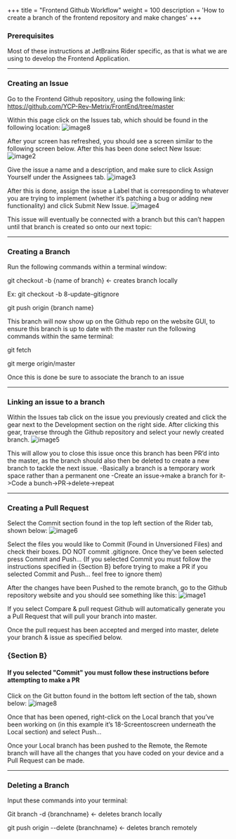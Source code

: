 +++
title = "Frontend Github Workflow"
weight = 100
description = 'How to create a branch of the frontend repository and make changes'
+++

### Prerequisites
Most of these instructions at JetBrains Rider specific, as that is what we are using to develop the Frontend Application.

---
### Creating an Issue
Go to the Frontend Github repository, using the following link: https://github.com/YCP-Rev-Metrix/FrontEnd/tree/master

Within this page click on the Issues tab, which should be found in the following location:
![image8](https://github.com/YCP-Rev-Metrix/Wiki/assets/98890475/bd1298f7-43fb-4e86-88fb-742914410626)


After your screen has refreshed, you should see a screen similar to the following screen below. After this has been done select New Issue:
![image2](https://github.com/YCP-Rev-Metrix/Wiki/assets/98890475/07347520-4d8b-4b86-8dd3-d88e3510d412)

Give the issue a name and a description, and make sure to click Assign Yourself under the Assignees tab. 
![image3](https://github.com/YCP-Rev-Metrix/Wiki/assets/98890475/f5cdef0a-1c92-4e78-8aaf-28c6d8f0836d)

After this is done, assign the issue a Label that is corresponding to whatever you are trying to implement (whether it’s patching a bug or adding new functionality) and click Submit New Issue.
![image4](https://github.com/YCP-Rev-Metrix/Wiki/assets/98890475/69be8c70-0d0c-4706-bf9d-dd5e321df5f0)

This issue will eventually be connected with a branch but this can’t happen until that branch is created so onto our next topic:

---
### Creating a Branch
Run the following commands within a terminal window: 

git checkout -b {name of branch} <- creates branch locally

Ex: git checkout -b 8-update-gitignore 

git push origin {branch name} 

This branch will now show up on the Github repo on the website GUI, to ensure this branch is up to date with the master run the following commands within the same terminal:

git fetch

git merge origin/master

Once this is done be sure to associate the branch to an issue

---
### Linking an issue to a branch
Within the Issues tab click on the issue you previously created and click the gear next to the Development section on the right side. After clicking this gear, traverse through the Github repository and select your newly created branch.
![image5](https://github.com/YCP-Rev-Metrix/Wiki/assets/98890475/151e30ed-f958-451b-93bc-c4c33d82f346)

This will allow you to close this issue once this branch has been PR’d into the master, as the branch should also then be deleted to create a new branch to tackle the next issue.
-Basically a branch is a temporary work space rather than a permanent one
-Create an issue->make a branch for it->Code a bunch->PR->delete->repeat

---
### Creating a Pull Request

Select the Commit section found in the top left section of the Rider tab, shown below:
![image6](https://github.com/YCP-Rev-Metrix/Wiki/assets/98890475/fe5c1dd0-9809-40c9-9a3e-ca6ef6f1b966)

Select the files you would like to Commit (Found in Unversioned Files) and check their boxes. DO NOT commit .gitignore. Once they’ve been selected press Commit and Push… (If you selected Commit you must follow the instructions specified in {Section B} before trying to make a PR if you selected Commit and Push… feel free to ignore them)

After the changes have been Pushed to the remote branch, go to the Github repository website and you should see something like this:
![image1](https://github.com/YCP-Rev-Metrix/Wiki/assets/98890475/68f85d71-5f3e-4ae4-a5b1-1f2bb13a275e)


If you select Compare & pull request Github will automatically generate you a Pull Request that will pull your branch into master.

Once the pull request has been accepted and merged into master, delete your branch & issue as specified below.

### {Section B}
#### If you selected "Commit" you must follow these instructions before attempting to make a PR
Click on the Git button found in the bottom left section of the tab, shown below:
![image8](https://github.com/YCP-Rev-Metrix/Wiki/assets/98890475/886973a2-cfa6-41e1-85f1-7bd939e29739)

Once that has been opened, right-click on the Local branch that you’ve been working on (in this example it’s 18-Screentoscreen underneath the Local section) and select Push… 

Once your Local branch has been pushed to the Remote, the Remote branch will have all the changes that you have coded on your device and a Pull Request can be made.

---
### Deleting a Branch
Input these commands into your terminal:

Git branch -d {branchname} <- deletes branch locally

git push origin --delete {branchname}  <- deletes branch remotely

